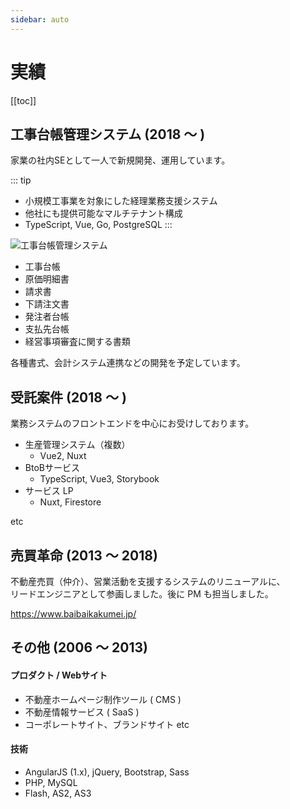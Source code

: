 ```yaml
---
sidebar: auto
---
```


# 実績

[[toc]]

## 工事台帳管理システム (2018 〜 )

家業の社内SEとして一人で新規開発、運用しています。

::: tip
- 小規模工事業を対象にした経理業務支援システム
- 他社にも提供可能なマルチテナント構成
- TypeScript, Vue, Go, PostgreSQL
:::

![工事台帳管理システム](/img/construction.png)

- 工事台帳
- 原価明細書
- 請求書
- 下請注文書
- 発注者台帳
- 支払先台帳
- 経営事項審査に関する書類

各種書式、会計システム連携などの開発を予定しています。

## 受託案件 (2018 〜 )

業務システムのフロントエンドを中心にお受けしております。

- 生産管理システム（複数）
  - Vue2, Nuxt
- BtoBサービス
  - TypeScript, Vue3, Storybook
- サービス LP
  - Nuxt, Firestore

etc

## 売買革命 (2013 〜 2018)

不動産売買（仲介）、営業活動を支援するシステムのリニューアルに、<br>
リードエンジニアとして参画しました。後に PM も担当しました。

https://www.baibaikakumei.jp/

## その他 (2006 〜 2013)

#### プロダクト / Webサイト

- 不動産ホームページ制作ツール ( CMS )
- 不動産情報サービス ( SaaS )
- コーポレートサイト、ブランドサイト etc

#### 技術

- AngularJS (1.x), jQuery, Bootstrap, Sass
- PHP, MySQL
- Flash, AS2, AS3
